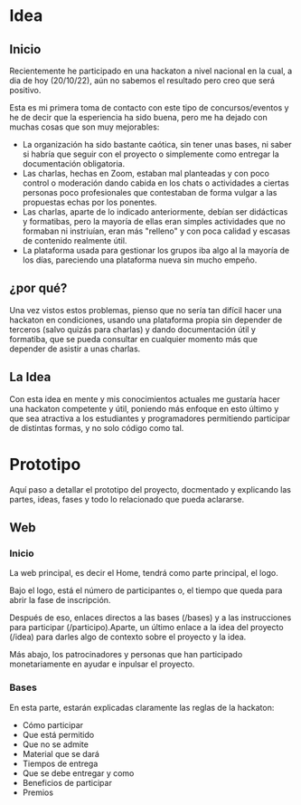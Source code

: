 # Idea

## Inicio

Recientemente he participado en una hackaton a nivel nacional en la cual, a dia de hoy (20/10/22), aún no sabemos el resultado pero creo que será positivo.

Esta es mi primera toma de contacto con este tipo de concursos/eventos
y he de decir que la esperiencia ha sido buena, pero me ha dejado con
muchas cosas que son muy mejorables:

- La organización ha sido bastante caótica, sin tener unas bases, ni saber si habría que seguir con el proyecto o simplemente como entregar la documentación obligatoria.
- Las charlas, hechas en Zoom, estaban mal planteadas y con poco control o moderación dando cabida en los chats o actividades a ciertas personas poco profesionales que contestaban de forma vulgar a las propuestas echas por los ponentes.
- Las charlas, aparte de lo indicado anteriormente, debían ser didácticas y formatibas, pero la mayoría de ellas eran simples actividades que no formaban ni instriuían, eran más "relleno" y con poca calidad y escasas de contenido realmente útil.
- La plataforma usada para gestionar los grupos iba algo al la mayoría de los días, pareciendo una plataforma nueva sin mucho empeño.

## ¿por qué?

Una vez vistos estos problemas, pienso que no sería tan difícil hacer una hackaton en condiciones, usando una plataforma propia sin depender de terceros (salvo quizás
para charlas) y dando documentación útil y formatiba, que se pueda consultar en
cualquier momento más que depender de asistir a unas charlas.

## La Idea

 Con esta idea en mente y mis conocimientos actuales me gustaría hacer
 una hackaton competente y útil, poniendo más enfoque en esto último y que
 sea atractiva a los estudiantes y programadores permitiendo participar de
 distintas formas, y no solo código como tal.

# Prototipo

Aquí paso a detallar el prototipo del proyecto, docmentado y explicando las partes, ideas, fases y todo lo relacionado que pueda aclararse.

## Web

### Inicio

La web principal, es decir el Home, tendrá como parte principal, el logo.

Bajo el logo, está el número de participantes o, el tiempo que queda para abrir la fase de inscripción.

Después de eso, enlaces directos a las bases (/bases) y a las instrucciones para
participar (/participo).Aparte, un último enlace a la idea del proyecto (/idea)
para darles algo de contexto sobre el proyecto y la idea.

 Más abajo, los patrocinadores y personas que han participado monetariamente en ayudar e inpulsar el proyecto.

### Bases

 En esta parte, estarán explicadas claramente las reglas de la hackaton:
   - Cómo participar
 - Que está permitido
 - Que no se admite
 - Material que se dará
 - Tiempos de entrega
 - Que se debe entregar y como
 - Beneficios de participar 
 - Premios


